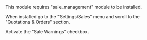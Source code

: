 This module requires "sale_management" module to be installed.

When installed go to the "Settings/Sales" menu and scroll to the "Quotations & Orders" section.

Activate the "Sale Warnings" checkbox.
